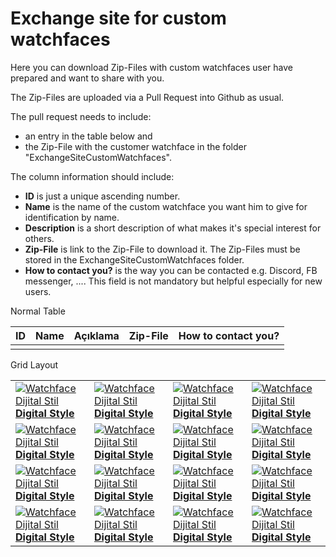 # Exchange site for custom watchfaces

Here you can download Zip-Files with custom watchfaces user have prepared and want to share with you.

The Zip-Files are uploaded via a Pull Request into Github as usual.

The pull request needs to include:

- an entry in the table below and
- the Zip-File with the customer watchface in the folder "ExchangeSiteCustomWatchfaces".

The column information should include:

- **ID** is just a unique ascending number.
- **Name** is the name of the custom watchface you want him to give for identification by name.
- **Description** is a short description of what makes it's special interest for others.
- **Zip-File** is link to the Zip-File to download it. The Zip-Files must be stored in the ExchangeSiteCustomWatchfaces folder.
- **How to contact you?** is the way you can be contacted e.g. Discord, FB messenger, .... This field is not mandatory but helpful especially for new users.

Normal Table

| ID | Name | Açıklama | Zip-File | How to contact you? |
| -- | ---- | -------- | -------- | ------------------- |
|    |      |          |          |                     |


Grid Layout

|                                                                                                                                             |                                                                                                                                             |                                                                                                                                             |                                                                                                                                             |
| ------------------------------------------------------------------------------------------------------------------------------------------- | ------------------------------------------------------------------------------------------------------------------------------------------- | ------------------------------------------------------------------------------------------------------------------------------------------- | ------------------------------------------------------------------------------------------------------------------------------------------- |
| [![Watchface Dijital Stil](../images/Watchface_DigitalStyle.png) <br> **Digital Style**](../ExchangeSiteCustomWatchfaces/AAPS-V2.zip) | [![Watchface Dijital Stil](../images/Watchface_DigitalStyle.png) <br> **Digital Style**](../ExchangeSiteCustomWatchfaces/AAPS-V2.zip) | [![Watchface Dijital Stil](../images/Watchface_DigitalStyle.png) <br> **Digital Style**](../ExchangeSiteCustomWatchfaces/AAPS-V2.zip) | [![Watchface Dijital Stil](../images/Watchface_DigitalStyle.png) <br> **Digital Style**](../ExchangeSiteCustomWatchfaces/AAPS-V2.zip) |
| [![Watchface Dijital Stil](../images/Watchface_DigitalStyle.png) <br> **Digital Style**](../ExchangeSiteCustomWatchfaces/AAPS-V2.zip) | [![Watchface Dijital Stil](../images/Watchface_DigitalStyle.png) <br> **Digital Style**](../ExchangeSiteCustomWatchfaces/AAPS-V2.zip) | [![Watchface Dijital Stil](../images/Watchface_DigitalStyle.png) <br> **Digital Style**](../ExchangeSiteCustomWatchfaces/AAPS-V2.zip) | [![Watchface Dijital Stil](../images/Watchface_DigitalStyle.png) <br> **Digital Style**](../ExchangeSiteCustomWatchfaces/AAPS-V2.zip) |
| [![Watchface Dijital Stil](../images/Watchface_DigitalStyle.png) <br> **Digital Style**](../ExchangeSiteCustomWatchfaces/AAPS-V2.zip) | [![Watchface Dijital Stil](../images/Watchface_DigitalStyle.png) <br> **Digital Style**](../ExchangeSiteCustomWatchfaces/AAPS-V2.zip) | [![Watchface Dijital Stil](../images/Watchface_DigitalStyle.png) <br> **Digital Style**](../ExchangeSiteCustomWatchfaces/AAPS-V2.zip) | [![Watchface Dijital Stil](../images/Watchface_DigitalStyle.png) <br> **Digital Style**](../ExchangeSiteCustomWatchfaces/AAPS-V2.zip) |
| [![Watchface Dijital Stil](../images/Watchface_DigitalStyle.png) <br> **Digital Style**](../ExchangeSiteCustomWatchfaces/AAPS-V2.zip) | [![Watchface Dijital Stil](../images/Watchface_DigitalStyle.png) <br> **Digital Style**](../ExchangeSiteCustomWatchfaces/AAPS-V2.zip) | [![Watchface Dijital Stil](../images/Watchface_DigitalStyle.png) <br> **Digital Style**](../ExchangeSiteCustomWatchfaces/AAPS-V2.zip) | [![Watchface Dijital Stil](../images/Watchface_DigitalStyle.png) <br> **Digital Style**](../ExchangeSiteCustomWatchfaces/AAPS-V2.zip) |
